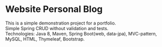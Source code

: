 # Website Personal Blog
This is a simple demonstration project for a portfolio.<br>
Simple Spring CRUD without validation and tests.<br>
Technologies: Java 8, Maven, Spring Boot(web, data-jpa), MVC-pattern, MySQL, HTML, Thymeleaf, Bootstrap.